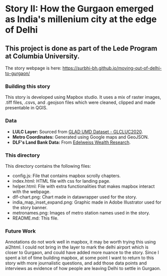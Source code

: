 # Story II: How the Gurgaon emerged as India's millenium city at the edge of Delhi

## This project is done as part of the Lede Program at Columbia University.

The story webpage is here: https://surbhi-bh.github.io/moving-out-of-delhi-to-gurgaon/

### Building this story
This story is developed using Mapbox studio. It uses a mix of raster images, .tiff files, .csvs, and .geojson files which were cleaned, clipped and made presentable in QGIS.

### Data
- **LULC Layer:** Sourced from [GLAD UMD Dataset - GLCLUC2020](https://glad.umd.edu/dataset/GLCLUC2020).
- **Metro Coordinates:** Generated using Google maps and GeoJSON.
- **DLF's Land Bank Data:** From [Edelweiss Wealth Research](https://www.nuvamawealth.com/ewwebimages/WebFiles/Research/cd7f10f4-e3fe-4b10-a79f-c8f3c5074d27.pdf).

### This directory
This directory contains the following files:
- config.js: File that contains mapbox scrolly chapters.
- index.html: HTML file with css for landing page.
- helper.html: File with extra functionalities that makes mapbox interact with the webpage.
- dlf-chart.png: Chart made in datawrapper used for the story.
- india_map_inset_expand.png: Graphic made in Adobe Illustrator used for the story banner.
- metronames.png: Images of metro station names used in the story.
- README.md: This file.

### Future Work
Annotations do not work well in mapbox, it may be worth trying this using ai2html. I could not bring in the layer to mark the delhi airport which is closer to Gurgaon, and could have added more nuance to the story. Since I spent a lot of time building mapbox, at some point I want to return to this story with more journalistic questions, and add those data points and interviews as evidence of how people are leaving Delhi to settle in Gurgaon. 